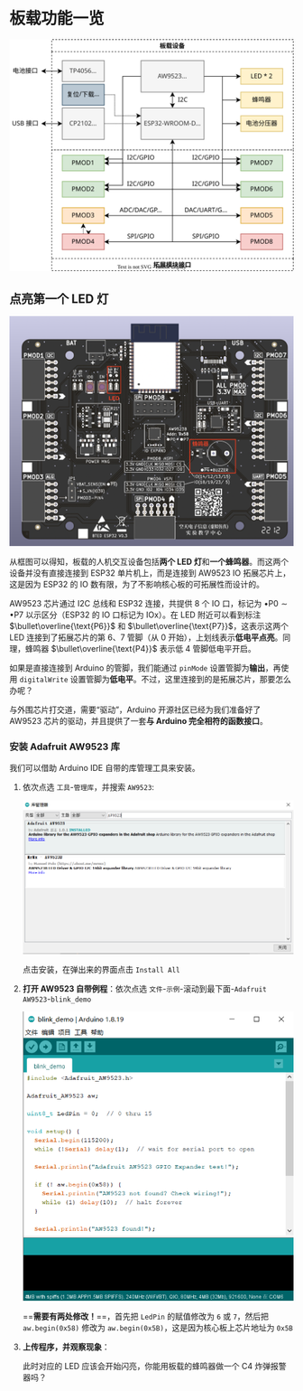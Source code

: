 # 板载功能一览

![IMG](./assets/BTED-ESP32-Blockdiagram.drawio.svg)

## 点亮第一个 LED 灯

![IMG](./assets/esp32-led-buzzer.png)

从框图可以得知，板载的人机交互设备包括**两个 LED 灯**和**一个蜂鸣器**。而这两个设备并没有直接连接到 ESP32 单片机上，而是连接到 AW9523 IO 拓展芯片上，这是因为 ESP32 的 IO 数有限，为了不影响核心板的可拓展性而设计的。

AW9523 芯片通过 I2C 总线和 ESP32 连接，共提供 8 个 IO 口，标记为 $\bullet\text{P0}\sim\bullet\text{P7}$ 以示区分（ESP32 的 IO 口标记为 $\text{IOx}$）。在 LED 附近可以看到标注 $\bullet\overline{\text{P6}}$ 和 $\bullet\overline{\text{P7}}$，这表示这两个 LED 连接到了拓展芯片的第 6、7 管脚（从 0 开始），上划线表示**低电平点亮**。同理，蜂鸣器 $\bullet\overline{\text{P4}}$ 表示低 4 管脚低电平开启。

如果是直接连接到 Arduino 的管脚，我们能通过 `pinMode` 设置管脚为**输出**，再使用 `digitalWrite` 设置管脚为**低电平**。不过，这里连接到的是拓展芯片，那要怎么办呢？

与外围芯片打交道，需要“驱动”，Arduino 开源社区已经为我们准备好了 AW9523 芯片的驱动，并且提供了一套**与 Arduino 完全相符的函数接口**。

### 安装 Adafruit AW9523 库
我们可以借助 Arduino IDE 自带的库管理工具来安装。

1. 依次点选 `工具`-`管理库`，并搜索 `AW9523`:

    ![IMG](./assets/install-aw9523-lib.png)

    点击安装，在弹出来的界面点击 `Install All`

2. **打开 AW9523 自带例程**：依次点选 `文件`-`示例`-滚动到最下面-`Adafruit AW9523`-`blink_demo` 

    ![IMG](./assets/aw9523-blink-demo.png)

    ==**需要有两处修改！**==，首先把 `LedPin` 的赋值修改为 `6` 或 `7`，然后把 `aw.begin(0x58)` 修改为 `aw.begin(0x5B)`，这是因为核心板上芯片地址为 `0x5B`

3. **上传程序，并观察现象**：

    此时对应的 LED 应该会开始闪亮，你能用板载的蜂鸣器做一个 C4 炸弹报警器吗？